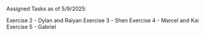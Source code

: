 Assigned Tasks as of 5/9/2025:

Exercise 2 - Dylan and Raiyan
Exercise 3 - Shen
Exercise 4 - Marcel and Kai
Exercise 5 - Gabriel